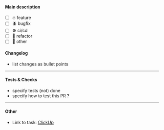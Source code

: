 #### Main description

- [ ] 🔥 feature
- [ ] 🪲 bugfix 
- [ ] ⚙️ ci/cd
- [ ] 🧼 refactor
- [ ] 🌊 other

#### Changelog

- list changes as bullet points

---

#### Tests & Checks

- specify tests (not) done
- specify how to test this PR ?

---

#### Other

- Link to task: [ClickUp](https://app.clickup.com/t/TaskID)


[^1]: This is a basic template for PRs, you dont have to use it
